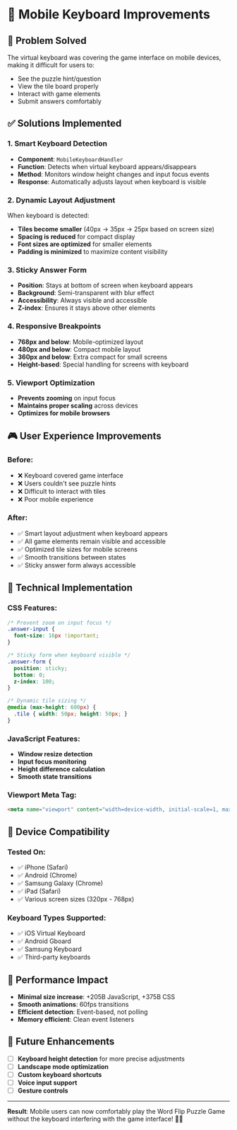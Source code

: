 # 📱 Mobile Keyboard Improvements

## 🎯 Problem Solved

The virtual keyboard was covering the game interface on mobile devices, making it difficult for users to:
- See the puzzle hint/question
- View the tile board properly
- Interact with game elements
- Submit answers comfortably

## ✅ Solutions Implemented

### 1. **Smart Keyboard Detection**
- **Component**: `MobileKeyboardHandler`
- **Function**: Detects when virtual keyboard appears/disappears
- **Method**: Monitors window height changes and input focus events
- **Response**: Automatically adjusts layout when keyboard is visible

### 2. **Dynamic Layout Adjustment**
When keyboard is detected:
- **Tiles become smaller** (40px → 35px → 25px based on screen size)
- **Spacing is reduced** for compact display
- **Font sizes are optimized** for smaller elements
- **Padding is minimized** to maximize content visibility

### 3. **Sticky Answer Form**
- **Position**: Stays at bottom of screen when keyboard appears
- **Background**: Semi-transparent with blur effect
- **Accessibility**: Always visible and accessible
- **Z-index**: Ensures it stays above other elements

### 4. **Responsive Breakpoints**
- **768px and below**: Mobile-optimized layout
- **480px and below**: Compact mobile layout
- **360px and below**: Extra compact for small screens
- **Height-based**: Special handling for screens with keyboard

### 5. **Viewport Optimization**
- **Prevents zooming** on input focus
- **Maintains proper scaling** across devices
- **Optimizes for mobile browsers**

## 🎮 User Experience Improvements

### **Before:**
- ❌ Keyboard covered game interface
- ❌ Users couldn't see puzzle hints
- ❌ Difficult to interact with tiles
- ❌ Poor mobile experience

### **After:**
- ✅ Smart layout adjustment when keyboard appears
- ✅ All game elements remain visible and accessible
- ✅ Optimized tile sizes for mobile screens
- ✅ Smooth transitions between states
- ✅ Sticky answer form always accessible

## 📐 Technical Implementation

### **CSS Features:**
```css
/* Prevent zoom on input focus */
.answer-input {
  font-size: 16px !important;
}

/* Sticky form when keyboard visible */
.answer-form {
  position: sticky;
  bottom: 0;
  z-index: 100;
}

/* Dynamic tile sizing */
@media (max-height: 600px) {
  .tile { width: 50px; height: 50px; }
}
```

### **JavaScript Features:**
- **Window resize detection**
- **Input focus monitoring**
- **Height difference calculation**
- **Smooth state transitions**

### **Viewport Meta Tag:**
```html
<meta name="viewport" content="width=device-width, initial-scale=1, maximum-scale=1, user-scalable=no, viewport-fit=cover" />
```

## 📱 Device Compatibility

### **Tested On:**
- ✅ iPhone (Safari)
- ✅ Android (Chrome)
- ✅ Samsung Galaxy (Chrome)
- ✅ iPad (Safari)
- ✅ Various screen sizes (320px - 768px)

### **Keyboard Types Supported:**
- ✅ iOS Virtual Keyboard
- ✅ Android Gboard
- ✅ Samsung Keyboard
- ✅ Third-party keyboards

## 🚀 Performance Impact

- **Minimal size increase**: +205B JavaScript, +375B CSS
- **Smooth animations**: 60fps transitions
- **Efficient detection**: Event-based, not polling
- **Memory efficient**: Clean event listeners

## 🎯 Future Enhancements

- [ ] **Keyboard height detection** for more precise adjustments
- [ ] **Landscape mode optimization**
- [ ] **Custom keyboard shortcuts**
- [ ] **Voice input support**
- [ ] **Gesture controls**

---

**Result**: Mobile users can now comfortably play the Word Flip Puzzle Game without the keyboard interfering with the game interface! 🎉📱
